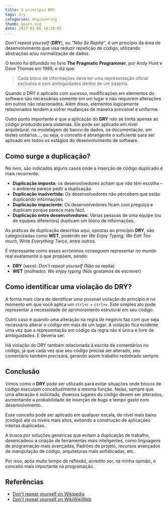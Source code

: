 ```yaml
---
title: O princípio DRY
tags: dry
categories: engineering
thumb: gears.svg
date: 2017-01-06 18:28:05
---
```



*Don’t repeat yourself* (**DRY**), ou *“Não Se Repita”*, é um princípio da área de desenvolvimento que visa reduzir repetição de código, utilizando abstrações e/ou normalização de dados.

O termo foi difundido no livro **The Pragmatic Programmer**, por Andy Hunt e Dave Thomas em 1999, e diz que:

> Cada bloco de informações deve ter uma representação oficial exclusiva e sem ambiguidades dentro de um sistema.

Quando o DRY é aplicado com sucesso, modificações em elementos do software são necessárias somente em um lugar e não requerem alterações em outros não relacionados. Além disso, elementos logicamente relacionados tendem a sofrer mudanças de maneira previsível e uniforme.

Outro ponto importante é que a aplicação do **DRY** não se limita apenas ao código produzido para sistemas. Ele pode ser aplicado em nível arquitetural, na modelagem de banco de dados, na documentação, em testes unitários..., ou seja, o conceito é abrangente o suficiente para ser aplicado em todos os estágios do desenvolvimento de software.

## Como surge a duplicação?

No livro, são indicados alguns casos onde a inserção de código duplicado é mais recorrente:

- **Duplicação imposta:** os desenvolvedores acham que não têm escolha – o ambiente parece pedir a duplicação.
- **Duplicação inadvertida:** Os desenvolvedores não percebem que estão duplicando informações.
- **Duplicação impaciente:** Os desenvolvedores ficam com preguiça e duplicam porque parece mais fácil.
- **Duplicação entre desenvolvedores:** Várias pessoas de uma equipe (ou de equipes diferentes) duplicam um bloco de informações.

As práticas de duplicação descritas aqui, opostas ao princípio **DRY**, são categorizadas como **WET**, podendo ser *We Enjoy Typing*, *We Edit Too much*, *Write Everything Twice*, entre outros. 

É interessante como esses acrônimos conseguem representar no mundo real exatamente o que propõem, sendo:

- **DRY** (seco): *Don’t repeat yourself* (Não se repita)
- **WET** (molhado): *We enjoy typing* (Nós gostamos de escrever)
 
## Como identificar uma violação do DRY?

A forma mais clara de identificar uma possível violação do princípio é no momento em que você aplica um `ctrl+c` + `ctrl+v`. Este simples ato pode representar a necessidade de aprimoramento estrutural em seu código.

Outro caso é quando uma alteração na regra de negócio faz com que seja necessário alterar o código em mais de um lugar. A violação fica evidente uma vez que a representação em código da regra não é única e livre de ambiguidades. E deveria ser.

Há violação do DRY também relacionada à escrita de comentários no código, já que cada vez que seu código precisa ser alterado, seu comentário também precisará, gerando assim trabalho redobrado sempre.

## Conclusão

Vimos como o **DRY** pode ser utilizado para evitar situações onde blocos de código executam conceitualmente a mesma função. Nelas, sempre que uma alteração é solicitada, diversos lugares do código devem ser alterados, aumentando a probabilidade de inserção de *bugs* e tempo gasto com desenvolvimento.

Esse conceito pode ser aplicado em qualquer escala, do nível mais baixo (código) até os níveis mais altos, evitando a construção de aplicações inteiras duplicadas. 

A busca por soluções genéricas que evitam a duplicação de trabalho, desencadeou a criação de ferramentas mais inteligentes, como linguagens de programação mais avançadas, Padrões de projeto, recursos avançados de manipulação de código, arquiteturas mais sofisticadas, etc.

Por isso, após muito tempo de reflexão, acredito ser, na minha opinião, o conceito mais importante na programação. 

## Referências

- [Don't repeat yourself on Wikipedia](https://en.wikipedia.org/wiki/Don%27t_repeat_yourself)
- [Don't repeat yourself on WikiWikiWeb](https://wiki.c2.com/?DontRepeatYourself)
